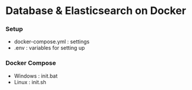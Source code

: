 # Database & Elasticsearch on Docker

### Setup
- docker-compose.yml : settings
- .env : variables for setting up

### Docker Compose
- Windows : init.bat
- Linux : init.sh